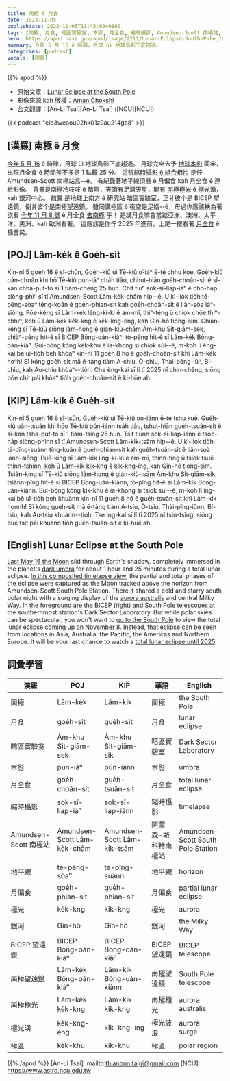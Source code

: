 ```yaml
---
title: 南極 ê 月食
date: 2022-11-05
publishdate: 2022-11-05T11:45:00+0800
tags: [南極, 月食, 暗區實驗室, 本影, 月全食, 縮時攝影, Amundsen-Scott 南極站, 地平線, 月偏食, 極光, 銀河, BICEP 望遠鏡, 南極望遠鏡, 南極極光, 極光湧, 極區]
hero: https://apod.nasa.gov/apod/image/2211/Lunar-Eclipse-South-Pole_1024.jpg
summary: 今年 5 月 16 ê 時陣，月球 ùi 地球烏影下底趨過。
categories: [podcast]
vocals: [阿錕]
---
```


{{% apod %}}

- 原始文章：[Lunar Eclipse at the South Pole](https://apod.nasa.gov/apod/ap221105.html)
- 影像來源 kah [版權][copyright]：[Aman Chokshi](https://www.instagram.com/aman_chokshi)
- 台文翻譯：[An-Li Tsai][An-Li Tsai] ([NCU][NCU])

{{< podcast "clb3weaou02hk01z9au214ga8" >}}

## [漢羅] 南極 ê 月食
[今年 5 月 16][Last May 16 the Moon] ê 時陣，月球 ùi 地球烏影下底趨過。
月球完全去予 [地球本影][dark umbra t] 閘牢，出現月全食 ê 時間差不多是 1 點鐘 25 分。
[這張縮時攝影 ê 組合相片][In this composited timelapse view] 是佇 Amundsen-Scott 南極站翕--ê。
有紀錄著地平線頂懸 ê 月偏食 kah 月全食 ê 連紲影像。
背景是南極冷吱吱 ê 暗暝，天頂有足濟天星，閣有 [南極極光][aurora australis t] ê 極光湧，kah 銀河中心。
[前景][In the foreground t] 是地球上南方 ê 研究站 暗區實驗室，正爿彼个是 BICEP 望遠鏡，倒爿彼个是南極望遠鏡。
雖罔講極區 ê 夜空是足媠--ê，毋過你應該袂為著欲看 [今年 11 月 8 號][coming up on November 8] ê 月全食 [去南極][go to the South Pole] 乎！
是講月食嘛會當踮亞洲、澳洲、太平洋、美洲、kah 歐洲看著。
這應該是你佇 2025 年進前，上尾一擺看著 [月全食][total lunar eclipse until 2025] ê 機會矣。

## [POJ] Lâm-ke̍k ê Goe̍h-si̍t
Kin-nî 5 goe̍h 16 ê sî-chūn, Goe̍h-kiû ùi Tē-kiû o͘-iáⁿ ē-té chhu kòe.
Goe̍h-kiû oân-choân khì hō͘ Tē-kiû pún-iáⁿ cha̍h tiâu, chhut-hiān goe̍h-choân-si̍t ê sî-kan chha-put-to sī 1 tiám-cheng 25 hun.
Chit tiuⁿ sok-sî-liap-iáⁿ ê cho͘-ha̍p siòng-phìⁿ sī tī Amundsen-Scott Lâm-ke̍k-chām hip--ê.
Ū kì-lio̍k tio̍h tē-pêng-sòaⁿ téng-koân ê goe̍h-phian-si̍t kah goe̍h-choân-si̍t ê liân-sòa iáⁿ-siōng.
Pōe-kéng sī Lâm-ke̍k léng-ki-ki ê àm-mî, thiⁿ-téng ū chiok chōe thiⁿ-chhiⁿ, koh ū Lâm-ke̍k ke̍k-kng ê ke̍k-kng-éng, kah Gîn-hô tiong-sim.
Chiân-kéng sī Tē-kiû siōng lâm-hong ê gián-kiù-chām Àm-khu Si̍t-giām-sek, chiàⁿ-pêng hit-ê sī BICEP Bōng-oán-kiàⁿ, tò-pêng hit-ê sī Lâm-ke̍k Bōng-oán-kiàⁿ.
Sui-bóng kóng ke̍k-khu ê iā-khong sī chiok súi--ê, m̄-koh lí èng-kai bē ūi-tio̍h beh khòaⁿ kin-nî 11 goe̍h 8 hō ê goe̍h-choân-si̍t khì Lâm-ke̍k hoⁿh!
Sī kóng goe̍h-si̍t mā ē-tàng tiàm A-chiu, Ò-chiu, Thài-pêng-iûⁿ, Bí-chiu, kah Au-chiu khòaⁿ--tio̍h.
Che èng-kai sī lí tī 2025 nî chìn-chêng, siōng bóe chi̍t pái khòaⁿ tio̍h goe̍h-choân-si̍t ê ki-hōe ah.

## [KIP] Lâm-ki̍k ê Gue̍h-si̍t
Kin-nî 5 gue̍h 16 ê sî-tsūn, Gue̍h-kiû uì Tē-kiû oo-iánn ē-té tshu kuè.
Gue̍h-kiû uân-tsuân khì hōo Tē-kiû pún-iánn tsa̍h tiâu, tshut-hiān gue̍h-tsuân-si̍t ê sî-kan tsha-put-to sī 1 tiám-tsing 25 hun.
Tsit tiunn sok-sî-liap-iánn ê tsoo-ha̍p siòng-phìnn sī tī Amundsen-Scott Lâm-ki̍k-tsām hip--ê.
Ū kì-lio̍k tio̍h tē-pîng-suànn tíng-kuân ê gue̍h-phian-si̍t kah gue̍h-tsuân-si̍t ê liân-suà iánn-siōng.
Puē-kíng sī Lâm-ki̍k líng-ki-ki ê àm-mî, thinn-tíng ū tsiok tsuē thinn-tshinn, koh ū Lâm-ki̍k ki̍k-kng ê ki̍k-kng-íng, kah Gîn-hô tiong-sim.
Tsiân-kíng sī Tē-kiû siōng lâm-hong ê gián-kiù-tsām Àm-khu Si̍t-giām-sik, tsiànn-pîng hit-ê sī BICEP Bōng-uán-kiànn, tò-pîng hit-ê sī Lâm-ki̍k Bōng-uán-kiànn.
Sui-bóng kóng ki̍k-khu ê iā-khong sī tsiok suí--ê, m̄-koh lí ìng-kai bē uī-tio̍h beh khuànn kin-nî 11 gue̍h 8 hō ê gue̍h-tsuân-si̍t khì Lâm-ki̍k honnh!
Sī kóng gue̍h-si̍t mā ē-tàng tiàm A-tsiu, Ò-tsiu, Thài-pîng-iûnn, Bí-tsiu, kah Au-tsiu khuànn--tio̍h.
Tse ìng-kai sī lí tī 2025 nî tsìn-tsîng, siōng bué tsi̍t pái khuànn tio̍h gue̍h-tsuân-si̍t ê ki-huē ah.

## [English] Lunar Eclipse at the South Pole
[Last May 16 the Moon][Last May 16 the Moon] slid through Earth's shadow, completely immersed in the planet's [dark umbra][dark umbra e] for about 1 hour and 25 minutes during a total lunar eclipse.
[In this composited timelapse view][In this composited timelapse view], the partial and total phases of the eclipse were captured as the Moon tracked above the horizon from Amundsen-Scott South Pole Station.
There it shared a cold and starry south polar night with a surging display of the [aurora australis][aurora australis e] and central Milky Way.
[In the foreground][In the foreground e] are the BICEP (right) and South Pole telescopes at the southernmost station's Dark Sector Laboratory.
But while polar skies can be spectacular, you won't want to [go to the South Pole][go to the South Pole] to view the total lunar eclipse [coming up on November 8][coming up on November 8].
Instead, that eclipse can be seen from locations in Asia, Australia, the Pacific, the Americas and Northern Europe.
It will be your last chance to watch a [total lunar eclipse until 2025][total lunar eclipse until 2025].


## 詞彙學習

|漢羅|POJ|KIP|華語|English|
|-|-|-|-|-|
|南極|Lâm-ke̍k|Lâm-ki̍k|南極|the South Pole|
|月食|goe̍h-si̍t|gue̍h-si̍t|月食|lunar eclipse|
|暗區實驗室|Àm-khu Si̍t-giām-sek|Àm-khu Si̍t-giām-sik|暗區實驗室|Dark Sector Laboratory|
|本影|pún-iáⁿ|pún-iánn|本影|umbra|
|月全食|goe̍h-choân-si̍t|gue̍h-tsuân-si̍t|月全食|total lunar eclipse|
|縮時攝影|sok-sî-liap-iáⁿ|sok-sî-liap-iánn|縮時攝影|timelapse|
|Amundsen-Scott 南極站|Amundsen-Scott Lâm-ke̍k-chām|Amundsen-Scott Lâm-ki̍k-tsām|阿蒙森-斯科特南極站|Amundsen-Scott South Pole Station|
|地平線|tē-pêng-sòaⁿ|tē-pîng-suànn|地平線|horizon|
|月偏食|goe̍h-phian-si̍t|gue̍h-phian-si̍t|月偏食|partial lunar eclipse|
|極光|ke̍k-kng|ki̍k-kng|極光|aurora|
|銀河|Gîn-hô|Gîn-hô|銀河|the Milky Way|
|BICEP 望遠鏡|BICEP Bōng-oán-kiàⁿ|BICEP Bōng-oán-kiàⁿ|BICEP 望遠鏡|BICEP telescope|
|南極望遠鏡|Lâm-ke̍k Bōng-oán-kiàⁿ|Lâm-ki̍k Bōng-uán-kiànn|南極望遠鏡|South Pole telescope|
|南極極光|Lâm-ke̍k ke̍k-kng|Lâm-ki̍k ki̍k-kng|南極極光|aurora australis|
|極光湧|ke̍k-kng-éng|ki̍k-kng-íng|極光波浪|aurora surge|
|極區|ke̍k-khu|ki̍k-khu|極區|polar region|

{{% /apod %}}
[An-Li Tsai]: mailto:thianbun.taigi@gmail.com
[NCU]: https://www.astro.ncu.edu.tw

[copyright]: https://apod.nasa.gov/apod/fap/lib/about_apod.html#srapply
[License]: https://creativecommons.org/licenses/by/2.0/


[Last May 16 the Moon]:https://www.facebook.com/media/set/?set=a.4715932428510939&type=3
[dark umbra e]:https://apod.nasa.gov/apod/ap220518.html
[dark umbra t]:https://apod.tw/daily/20220518/
[In this composited timelapse view]:https://www.instagram.com/p/Cd4MLE6pLnc/
[aurora australis e]:https://apod.nasa.gov/apod/ap220729.html
[aurora australis t]:https://apod.tw/daily/20220729/
[In the foreground e]:https://apod.nasa.gov/apod/ap211211.html
[In the foreground t]:https://apod.tw/daily/20211211/
[go to the South Pole]:https://www.usap.gov/videoclipsandmaps/spwebcam.cfm
[coming up on November 8]:https://earthsky.org/astronomy-essentials/total-lunar-eclipse-nov8-2022/
[total lunar eclipse until 2025]:https://blogs.nasa.gov/Watch_the_Skies/2022/11/03/last-chance-to-see-total-lunar-eclipse-until-2025/
